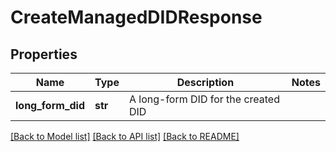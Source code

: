 # CreateManagedDIDResponse

## Properties
Name | Type | Description | Notes
------------ | ------------- | ------------- | -------------
**long_form_did** | **str** | A long-form DID for the created DID | 

[[Back to Model list]](../README.md#documentation-for-models) [[Back to API list]](../README.md#documentation-for-api-endpoints) [[Back to README]](../README.md)

